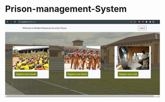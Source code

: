 

# Prison-management-System
![Design preview](https://github.com/arafats1/CI_CD-Prison_Project_system/blob/main/public/images/home.png?raw=true)



